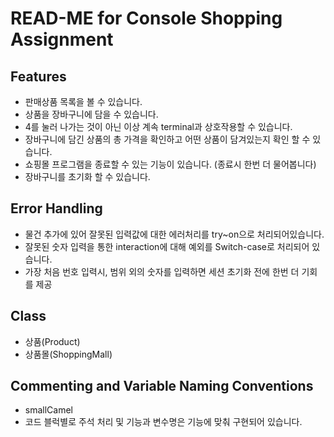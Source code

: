 # READ-ME for Console Shopping Assignment
## Features
- 판매상품 목록을 볼 수 있습니다. 
- 상품을 장바구니에 담을 수 있습니다.
- 4를 눌러 나가는 것이 아닌 이상 계속 terminal과 상호작용할 수 있습니다. 
- 장바구니에 담긴 상품의 총 가격을 확인하고 어떤 상품이 담겨있는지 확인 할 수 있습니다. 
- 쇼핑몰 프로그램을 종료할 수 있는 기능이 있습니다. (종료시 한번 더 물어봅니다)
-  장바구니를 초기화 할 수 있습니다. 

## Error Handling
- 물건 추가에 있어 잘못된 입력값에 대한 에러처리를 try~on으로 처리되어있습니다.
- 잘못된 숫자 입력을 통한 interaction에 대해 예외를 Switch-case로 처리되어 있습니다. 
- 가장 처음 번호 입력시, 범위 외의 숫자를 입력하면 세션 초기화 전에 한번 더 기회를 제공

## Class 
- 상품(Product)
- 상품몰(ShoppingMall)

## Commenting and Variable Naming Conventions
- smallCamel
- 코드 블럭별로 주석 처리 및 기능과 변수명은 기능에 맞춰 구현되어 있습니다. 
